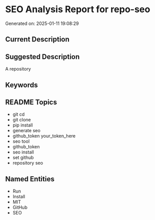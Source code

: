 # SEO Analysis Report for repo-seo

Generated on: 2025-01-11 19:08:29

## Current Description



## Suggested Description

A repository

## Keywords


## README Topics

- git cd
- git clone
- pip install
- generate seo
- github_token your_token_here
- seo tool
- github_token
- seo install
- set github
- repository seo

## Named Entities

- Run
- Install
- MIT
- GitHub
- SEO
